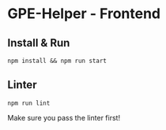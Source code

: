 # GPE-Helper - Frontend

## Install & Run

```
npm install && npm run start
```

## Linter

```
npm run lint
```

Make sure you pass the linter first!
